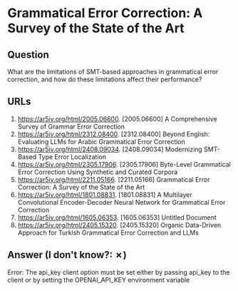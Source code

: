 # Grammatical Error Correction: A Survey of the State of the Art

## Question

What are the limitations of SMT-based approaches in grammatical error correction, and how do these limitations affect their performance?

## URLs

1. https://ar5iv.org/html/2005.06600. [2005.06600] A Comprehensive Survey of Grammar Error Correction
2. https://ar5iv.org/html/2312.08400. [2312.08400] Beyond English: Evaluating LLMs for Arabic Grammatical Error Correction
3. https://ar5iv.org/html/2408.09034. [2408.09034] Modernizing SMT-Based Type Error Localization
4. https://ar5iv.org/html/2305.17906. [2305.17906] Byte-Level Grammatical Error Correction Using Synthetic and Curated Corpora
5. https://ar5iv.org/html/2211.05166. [2211.05166] Grammatical Error Correction: A Survey of the State of the Art
6. https://ar5iv.org/html/1801.08831. [1801.08831] A Multilayer Convolutional Encoder-Decoder Neural Network for Grammatical Error Correction
7. https://ar5iv.org/html/1605.06353. [1605.06353] Untitled Document
8. https://ar5iv.org/html/2405.15320. [2405.15320] Organic Data-Driven Approach for Turkish Grammatical Error Correction and LLMs

## Answer (I don't know?: ✗)

Error: The api_key client option must be set either by passing api_key to the client or by setting the OPENAI_API_KEY environment variable